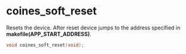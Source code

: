 # coines_soft_reset
Resets the device. After reset device jumps to the address specified in **makefile(APP_START_ADDRESS)**.
```C
void coines_soft_reset(void);
```